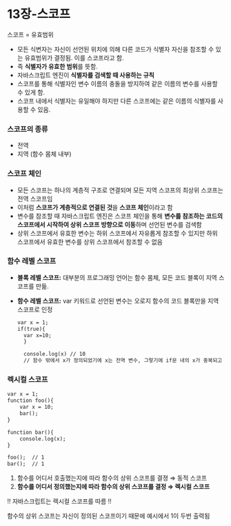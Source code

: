 # 13장-스코프

스코프 = 유효범위

- 모든 식변자는 자신이 선언된 위치에 의해 다른 코드가 식별자 자신을 참조할 수 있는 유효범위가 결정됨. 이를 스코프라고 함.
- 즉 **식별자가 유효한 범위**를 뜻함.
- 자바스크립트 엔진이 **식별자를 검색할 때 사용하는 규칙**
- 스코프를 통해 식별자인 변수 이름의 충돌을 방지하여 같은 이름의 변수를 사용할 수 있게 함.
- 스코프 내에서 식별자는 유일해야 하지만 다른 스코프에는 같은 이름의 식별자를 사용할 수 있음.

### 스코프의 종류

- 전역
- 지역 (함수 몸체 내부)

### 스코프 체인

- 모든 스코프는 하나의 계층적 구조로 연결되며 모든 지역 스코프의 최상위 스코프는 전역 스코프임
- 이처럼 **스코프가 계층적으로 연결된 것**을 **스코프 체인**이라고 함
- 변수를 참조할 때 자바스크립트 엔진은 스코프 체인을 통해 **변수를 참조하는 코드의 스코프에서 시작하여 상위 스코프 방향으로 이동**하며 선언된 변수를 검색함
- 상위 스코프에서 유효한 변수는 하위 스코프에서 자유롭게 참조할 수 있지만 하위 스코프에서 유효한 변수를 상위 스코프에서 참조할 수 없음

### 함수 레벨 스코프

- **블록 레벨 스코프:** 대부분의 프로그래밍 언어는 함수 몸체, 모든 코드 블록이 지역 스코프를 만듦.
- **함수 레벨 스코프:** var 키워드로 선언된 변수는 오로지 함수의 코드 블록만을 지역 스코프로 인정

  ```xml
  var x = 1;
  if(true){
  	var x=10;
  	}

  	console.log(x) // 10
  	// 함수 밖에서 x가 정의되었기에 x는 전역 변수, 그렇기에 if문 내의 x가 중복되고 그 결과 x의 값은 10으로 바뀜
  ```

### 렉시컬 스코프

```xml
var x = 1;
function foo(){
	var x = 10;
	bar();
}

function bar(){
	console.log(x);
}

foo();  // 1
bar();	// 1
```

1. 함수를 어디서 호출했는지에 따라 함수의 상위 스코프를 결졍 ⇒ 동적 스코프
2. **함수를 어디서 정의했는지에 따라 함수의 상위 스코프를 결정 ⇒ 렉시컬 스코프**

!! 자바스크립트는 렉시컬 스코프를 따름 !!

함수의 상위 스코프는 자신이 정의된 스코프이기 때문에 예시에서 1이 두번 출력됨
